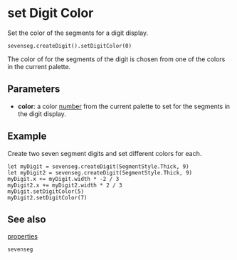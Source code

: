 # set Digit Color

Set the color of the segments for a digit display.

```sig
sevenseg.createDigit().setDigitColor(0)
```

The color of for the segments of the digit is chosen from one of the colors in the current palette.

## Parameters

* **color**: a color [number](/types/number) from the current palette to set for the segments in the digit display.

## Example

Create two seven segment digits and set different colors for each.

```blocks
let myDigit = sevenseg.createDigit(SegmentStyle.Thick, 9)
let myDigit2 = sevenseg.createDigit(SegmentStyle.Thick, 9)
myDigit.x += myDigit.width * -2 / 3
myDigit2.x += myDigit2.width * 2 / 3
myDigit.setDigitColor(5)
myDigit2.setDigitColor(7)
```
## See also

[properties](/reference/sevenseg/sevensegdigit/properties)

```package
sevenseg
```
